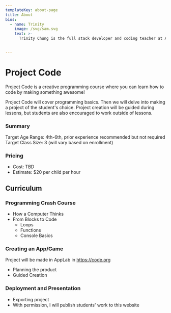 ```yaml
---
templateKey: about-page
title: About
bios:
  - name: Trinity
    image: /svg/sam.svg
    text: >-
      Trinity Chung is the full stack developer and coding teacher at Aurum. She loves coding cool things (like this site!), making music, and playing with kids.


---
```


# Project Code

Project Code is a creative programming course where you can learn how to code by making something awesome! 

Project Code will cover programming basics. Then we will delve into making a project of the student's choice. Project creation will be guided during lessons, but students are also encouraged to work outside of lessons.

### Summary
Target Age Range: 4th-6th, prior experience recommended but not required
Target Class Size: 3 (will vary based on enrollment)

### Pricing
* Cost: TBD
* Estimate: $20 per child per hour

## Curriculum

### Programming Crash Course
* How a Computer Thinks
* From Blocks to Code
  * Loops
  * Functions
  * Console Basics

### Creating an App/Game
Project will be made in AppLab in https://code.org
* Planning the product
* Guided Creation

### Deployment and Presentation
* Exporting project
* With permission, I will publish students' work to this website
